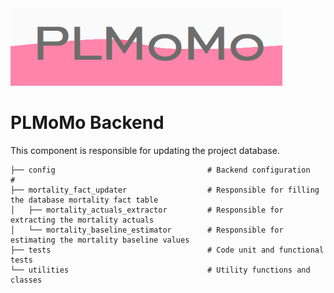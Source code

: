 <img src="../web/static/images/logo.png" alt="drawing" width="435"/>

# PLMoMo Backend

This component is responsible for updating the project database.

```
├── config                                  # Backend configuration                      # 
├── mortality_fact_updater                  # Responsible for filling the database mortality fact table          
│   ├── mortality_actuals_extractor         # Responsible for extracting the mortality actuals
│   └── mortality_baseline_estimator        # Responsible for estimating the mortality baseline values
├── tests                                   # Code unit and functional tests
└── utilities                               # Utility functions and classes
```